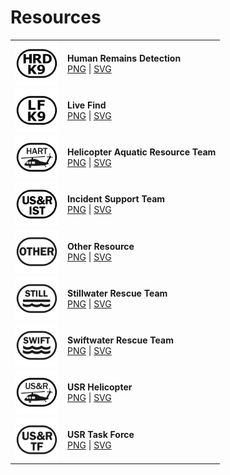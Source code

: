 # Resources
|            |                     |
| ---------- | ------------------- | 
| <img src="https://github.com/NAPSG/USR-Symbology/blob/main/Resource/SVGs/USR_Resource_CanineSearchTeam_HumanRemainsDetection.svg" align="center" width="70px"/> | **Human Remains Detection** <br> <a href="https://github.com/NAPSG/USR-Symbology/blob/main/Resource/PNGs/USR_Resource_CanineSearchTeam_HumanRemainsDetection.png">PNG</a> \| <a href="https://github.com/NAPSG/USR-Symbology/blob/main/Resource/SVGs/USR_Resource_CanineSearchTeam_HumanRemainsDetection.svg">SVG</a>|
| <img src="https://github.com/NAPSG/USR-Symbology/blob/main/Resource/SVGs/USR_Resource_CanineSearchTeam_LiveFind.svg" align="center" width="70px"/> | **Live Find** <br> <a href="https://github.com/NAPSG/USR-Symbology/blob/main/Resource/PNGs/USR_Resource_CanineSearchTeam_LiveFind.png">PNG</a> \| <a href="https://github.com/NAPSG/USR-Symbology/blob/main/Resource/SVGs/USR_Resource_CanineSearchTeam_LiveFind.svg">SVG</a>|
| <img src="https://github.com/NAPSG/USR-Symbology/blob/main/Resource/SVGs/USR_Resource_HelicopterAquaticResourceTeam.svg" align="center" width="70px"/> | **Helicopter Aquatic Resource Team** <br> <a href="https://github.com/NAPSG/USR-Symbology/blob/main/Resource/PNGs/USR_Resource_HelicopterAquaticResourceTeam.png">PNG</a> \| <a href="https://github.com/NAPSG/USR-Symbology/blob/main/Resource/SVGs/USR_Resource_HelicopterAquaticResourceTeam.svg">SVG</a>|
| <img src="https://github.com/NAPSG/USR-Symbology/blob/main/Resource/SVGs/USR_Resource_IncidentSupportTeam.svg" align="center" width="70px"/> | **Incident Support Team** <br> <a href="https://github.com/NAPSG/USR-Symbology/blob/main/Resource/PNGs/USR_Resource_IncidentSupportTeam.png">PNG</a> \| <a href="https://github.com/NAPSG/USR-Symbology/blob/main/Resource/SVGs/USR_Resource_IncidentSupportTeam.svg">SVG</a>|
| <img src="https://github.com/NAPSG/USR-Symbology/blob/main/Resource/SVGs/USR_Resource_OtherResource.svg" align="center" width="70px"/> | **Other Resource** <br> <a href="https://github.com/NAPSG/USR-Symbology/blob/main/Resource/PNGs/USR_Resource_OtherResource.png">PNG</a> \| <a href="https://github.com/NAPSG/USR-Symbology/blob/main/Resource/SVGs/USR_Resource_OtherResource.svg">SVG</a>|
| <img src="https://github.com/NAPSG/USR-Symbology/blob/main/Resource/SVGs/USR_Resource_StillwaterRescueTeam.svg" align="center" width="70px"/> | **Stillwater Rescue Team** <br> <a href="https://github.com/NAPSG/USR-Symbology/blob/main/Resource/PNGs/USR_Resource_StillwaterRescueTeam.png">PNG</a> \| <a href="https://github.com/NAPSG/USR-Symbology/blob/main/Resource/SVGs/USR_Resource_StillwaterRescueTeam.svg">SVG</a>|
| <img src="https://github.com/NAPSG/USR-Symbology/blob/main/Resource/SVGs/USR_Resource_SwiftwaterRescueTeam.svg" align="center" width="70px"/> | **Swiftwater Rescue Team** <br> <a href="https://github.com/NAPSG/USR-Symbology/blob/main/Resource/PNGs/USR_Resource_SwiftwaterRescueTeam.png">PNG</a> \| <a href="https://github.com/NAPSG/USR-Symbology/blob/main/Resource/SVGs/USR_Resource_SwiftwaterRescueTeam.svg">SVG</a>|
| <img src="https://github.com/NAPSG/USR-Symbology/blob/main/Resource/SVGs/USR_Resource_USRHelicopterResource.svg" align="center" width="70px"/> | **USR Helicopter** <br> <a href="https://github.com/NAPSG/USR-Symbology/blob/main/Resource/PNGs/USR_Resource_USRHelicopter.png">PNG</a> \| <a href="https://github.com/NAPSG/USR-Symbology/blob/main/Resource/SVGs/USR_Resource_USRHelicopter.svg">SVG</a>|
| <img src="https://github.com/NAPSG/USR-Symbology/blob/main/Resource/SVGs/USR_Resource_USRTaskForce.svg" align="center" width="70px"/> | **USR Task Force** <br> <a href="https://github.com/NAPSG/USR-Symbology/blob/main/Resource/PNGs/USR_Resource_USRTaskForce.png">PNG</a> \| <a href="https://github.com/NAPSG/USR-Symbology/blob/main/Resource/SVGs/USR_Resource_USRTaskForce.svg">SVG</a>|
